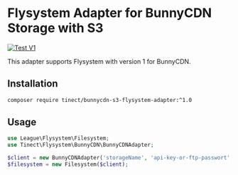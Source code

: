# Flysystem Adapter for BunnyCDN Storage with S3

[![Test V1](https://github.com/tinect/bunnycdn-s3-flysystem-adapter/actions/workflows/test_v1.yml/badge.svg)](https://github.com/tinect/bunnycdn-s3-flysystem-adapter/actions/workflows/test_v1.yml)

This adapter supports Flysystem with version 1 for BunnyCDN.  

## Installation

```bash
composer require tinect/bunnycdn-s3-flysystem-adapter:^1.0
```

## Usage

```php
use League\Flysystem\Filesystem;
use Tinect\Flysystem\BunnyCDN\BunnyCDNAdapter;

$client = new BunnyCDNAdapter('storageName', 'api-key-or-ftp-passwort', 'storage.bunnycdn.com', 'optionalSubfolder');
$filesystem = new Filesystem($client);
```
